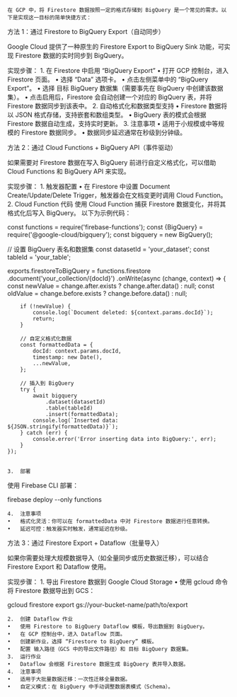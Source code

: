 	在 GCP 中，将 Firestore 数据按照一定的格式存储到 BigQuery 是一个常见的需求。以下是实现这一目标的简单快捷方式：

方法 1：通过 Firestore to BigQuery Export（自动同步）

Google Cloud 提供了一种原生的 Firestore Export to BigQuery Sink 功能，可实现 Firestore 数据的实时同步到 BigQuery。

实现步骤：
	1.	在 Firestore 中启用 “BigQuery Export”
	•	打开 GCP 控制台，进入 Firestore 页面。
	•	选择 “Data” 选项卡。
	•	点击左侧菜单中的 “BigQuery Export”。
	•	选择 目标 BigQuery 数据集（需要事先在 BigQuery 中创建该数据集）。
	•	点击启用后，Firestore 会自动创建一个对应的 BigQuery 表，并将 Firestore 数据同步到该表中。
	2.	自动格式化和数据类型支持
	•	Firestore 数据将以 JSON 格式存储，支持嵌套和数组类型。
	•	BigQuery 表的模式会根据 Firestore 数据自动生成，支持实时更新。
	3.	注意事项
	•	适用于小规模或中等规模的 Firestore 数据同步。
	•	数据同步延迟通常在秒级到分钟级。

方法 2：通过 Cloud Functions + BigQuery API（事件驱动）

如果需要对 Firestore 数据在写入 BigQuery 前进行自定义格式化，可以借助 Cloud Functions 和 BigQuery API 来实现。

实现步骤：
	1.	触发器配置
	•	在 Firestore 中设置 Document Create/Update/Delete Trigger，触发器会在文档变更时调用 Cloud Function。
	2.	Cloud Function 代码
使用 Cloud Function 捕获 Firestore 数据变化，并将其格式化后写入 BigQuery。
以下为示例代码：

const functions = require('firebase-functions');
const {BigQuery} = require('@google-cloud/bigquery');
const bigquery = new BigQuery();

// 设置 BigQuery 表名和数据集
const datasetId = 'your_dataset';
const tableId = 'your_table';

exports.firestoreToBigQuery = functions.firestore
    .document('your_collection/{docId}')
    .onWrite(async (change, context) => {
        const newValue = change.after.exists ? change.after.data() : null;
        const oldValue = change.before.exists ? change.before.data() : null;

        if (!newValue) {
            console.log(`Document deleted: ${context.params.docId}`);
            return;
        }

        // 自定义格式化数据
        const formattedData = {
            docId: context.params.docId,
            timestamp: new Date(),
            ...newValue,
        };

        // 插入到 BigQuery
        try {
            await bigquery
                .dataset(datasetId)
                .table(tableId)
                .insert(formattedData);
            console.log(`Inserted data: ${JSON.stringify(formattedData)}`);
        } catch (err) {
            console.error('Error inserting data into BigQuery:', err);
        }
    });


	3.	部署
使用 Firebase CLI 部署：

firebase deploy --only functions


	4.	注意事项
	•	格式化灵活：你可以在 formattedData 中对 Firestore 数据进行任意转换。
	•	延迟可控：触发器实时触发，通常延迟在秒级。

方法 3：通过 Firestore Export + Dataflow（批量导入）

如果你需要处理大规模数据导入（如全量同步或历史数据迁移），可以结合 Firestore Export 和 Dataflow 使用。

实现步骤：
	1.	导出 Firestore 数据到 Google Cloud Storage
	•	使用 gcloud 命令将 Firestore 数据导出到 GCS：

gcloud firestore export gs://your-bucket-name/path/to/export


	2.	创建 Dataflow 作业
	•	使用 Firestore to BigQuery Dataflow 模板，导出数据到 BigQuery。
	•	在 GCP 控制台中，进入 Dataflow 页面。
	•	创建新作业，选择 “Firestore to BigQuery” 模板。
	•	配置 输入路径（GCS 中的导出文件路径）和 目标 BigQuery 数据集。
	3.	运行作业
	•	Dataflow 会根据 Firestore 数据生成 BigQuery 表并导入数据。
	4.	注意事项
	•	适用于大批量数据迁移：一次性迁移全量数据。
	•	自定义模式：在 BigQuery 中手动调整数据表模式（Schema）。
